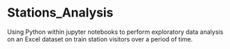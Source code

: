 # Stations_Analysis
Using Python within jupyter notebooks to perform exploratory data analysis on  an Excel dataset on train station visitors over a period of time.  

